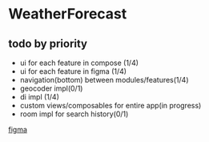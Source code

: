 # WeatherForecast

## todo by priority
- ui for each feature in compose (1/4)
- ui for each feature in figma (1/4)
- navigation(bottom) between modules/features(1/4)
- geocoder impl(0/1)
- di impl (1/4)
- custom views/composables for entire app(in progress)
- room impl for search history(0/1)

[figma](https://www.figma.com/file/ZB36eZXjaLnKkqIbxpJSw5/WeatherForecast?node-id=5%3A9&t=1Ah6rfWYZiUzE1kJ-0)
